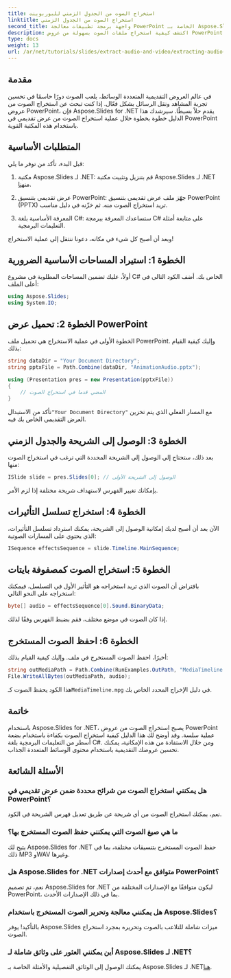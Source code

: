 ```yaml
---
title: استخراج الصوت من الجدول الزمني للبوربوينت
linktitle: استخراج الصوت من الجدول الزمني
second_title: واجهة برمجة تطبيقات معالجة PowerPoint الخاصة بـ Aspose.Slides .NET
description: اكتشف كيفية استخراج ملفات الصوت بسهولة من عروض PowerPoint باستخدام Aspose.Slides for .NET. يوفر هذا الدليل خطوة بخطوة تعليمات واضحة.
type: docs
weight: 13
url: /ar/net/tutorials/slides/extract-audio-and-video/extracting-audio-from-timeline/
---
```

## مقدمة

في عالم العروض التقديمية المتعددة الوسائط، يلعب الصوت دورًا حاسمًا في تحسين تجربة المشاهد ونقل الرسائل بشكل فعّال. إذا كنت تبحث عن استخراج الصوت من عروض PowerPoint، فإن Aspose.Slides for .NET يقدم حلاً بسيطًا. سيرشدك هذا الدليل خطوة بخطوة خلال عملية استخراج الصوت من عرض تقديمي في PowerPoint باستخدام هذه المكتبة القوية.

## المتطلبات الأساسية

قبل البدء، تأكد من توفر ما يلي:

1.  مكتبة Aspose.Slides لـ .NET: قم بتنزيل وتثبيت مكتبة Aspose.Slides لـ .NET من[هنا](https://releases.aspose.com/slides/net/).

2. عرض تقديمي بتنسيق PowerPoint: جهّز ملف عرض تقديمي بتنسيق PowerPoint (PPTX) تريد استخراج الصوت منه. ثم خزّنه في دليل مناسب.

3. المعرفة الأساسية بلغة C#: ستساعدك المعرفة ببرمجة C# على متابعة أمثلة التعليمات البرمجية.

وبعد أن أصبح كل شيء في مكانه، دعونا ننتقل إلى عملية الاستخراج!

## الخطوة 1: استيراد المساحات الأساسية الضرورية

أولاً، عليك تضمين المساحات المطلوبة في مشروع C# الخاص بك. أضف الكود التالي في أعلى الملف:

```csharp
using Aspose.Slides;
using System.IO;
```

## الخطوة 2: تحميل عرض PowerPoint

الخطوة الأولى في عملية الاستخراج هي تحميل ملف PowerPoint. وإليك كيفية القيام بذلك:

```csharp
string dataDir = "Your Document Directory";
string pptxFile = Path.Combine(dataDir, "AnimationAudio.pptx");

using (Presentation pres = new Presentation(pptxFile))
{
    // المضي قدما في استخراج الصوت
}
```

 تأكد من الاستبدال`"Your Document Directory"` مع المسار الفعلي الذي يتم تخزين العرض التقديمي الخاص بك فيه.

## الخطوة 3: الوصول إلى الشريحة والجدول الزمني

بعد ذلك، ستحتاج إلى الوصول إلى الشريحة المحددة التي ترغب في استخراج الصوت منها:

```csharp
ISlide slide = pres.Slides[0]; // الوصول إلى الشريحة الأولى
```

بإمكانك تغيير الفهرس لاستهداف شريحة مختلفة إذا لزم الأمر.

## الخطوة 4: استخراج تسلسل التأثيرات

الآن بعد أن أصبح لديك إمكانية الوصول إلى الشريحة، يمكنك استرداد تسلسل التأثيرات، الذي يحتوي على المسارات الصوتية:

```csharp
ISequence effectsSequence = slide.Timeline.MainSequence;
```

## الخطوة 5: استخراج الصوت كمصفوفة بايتات

بافتراض أن الصوت الذي تريد استخراجه هو التأثير الأول في التسلسل، فيمكنك استخراجه على النحو التالي:

```csharp
byte[] audio = effectsSequence[0].Sound.BinaryData;
```

إذا كان الصوت في موضع مختلف، فقم بضبط الفهرس وفقًا لذلك.

## الخطوة 6: احفظ الصوت المستخرج

أخيرًا، احفظ الصوت المستخرج في ملف. وإليك كيفية القيام بذلك:

```csharp
string outMediaPath = Path.Combine(RunExamples.OutPath, "MediaTimeline.mpg");
File.WriteAllBytes(outMediaPath, audio);
```

 هذا الكود يحفظ الصوت كـ`MediaTimeline.mpg` في دليل الإخراج المحدد الخاص بك.

## خاتمة

باستخدام Aspose.Slides for .NET، يصبح استخراج الصوت من عروض PowerPoint عملية سلسة. وقد أوضح لك هذا الدليل كيفية استخراج الصوت بكفاءة باستخدام بضعة أسطر من التعليمات البرمجية بلغة C#. ومن خلال الاستفادة من هذه الإمكانية، يمكنك تحسين عروضك التقديمية باستخدام محتوى الوسائط المتعددة الجذاب.

## الأسئلة الشائعة

### هل يمكنني استخراج الصوت من شرائح محددة ضمن عرض تقديمي في PowerPoint؟

نعم، يمكنك استخراج الصوت من أي شريحة عن طريق تعديل فهرس الشريحة في الكود.

### ما هي صيغ الصوت التي يمكنني حفظ الصوت المستخرج بها؟

يتيح لك Aspose.Slides for .NET حفظ الصوت المستخرج بتنسيقات مختلفة، بما في ذلك MP3 وWAV وغيرها.

### هل Aspose.Slides for .NET متوافق مع أحدث إصدارات PowerPoint؟

نعم، تم تصميم Aspose.Slides for .NET ليكون متوافقًا مع الإصدارات المختلفة من PowerPoint، بما في ذلك الإصدارات الأحدث.

### هل يمكنني معالجة وتحرير الصوت المستخرج باستخدام Aspose.Slides؟

بالتأكيد! يوفر Aspose.Slides ميزات شاملة للتلاعب بالصوت وتحريره بمجرد استخراج الصوت.

### أين يمكنني العثور على وثائق شاملة لـ Aspose.Slides لـ .NET؟

 يمكنك الوصول إلى الوثائق التفصيلية والأمثلة الخاصة بـ Aspose.Slides لـ .NET[هنا](https://reference.aspose.com/slides/net/).
